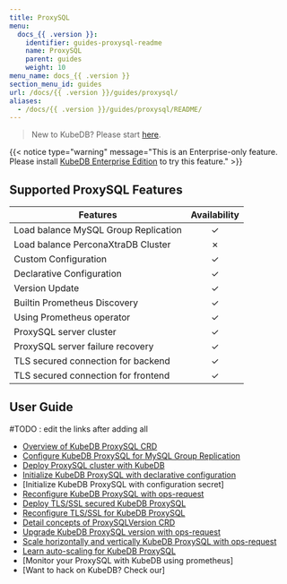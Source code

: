 ```yaml
---
title: ProxySQL
menu:
  docs_{{ .version }}:
    identifier: guides-proxysql-readme
    name: ProxySQL
    parent: guides
    weight: 10
menu_name: docs_{{ .version }}
section_menu_id: guides
url: /docs/{{ .version }}/guides/proxysql/
aliases:
  - /docs/{{ .version }}/guides/proxysql/README/
---
```


> New to KubeDB? Please start [here](/docs/README.md).

{{< notice type="warning" message="This is an Enterprise-only feature. Please install [KubeDB Enterprise Edition](/docs/setup/install/enterprise.md) to try this feature." >}}

## Supported ProxySQL Features

| Features                             | Availability |
| ------------------------------------ | :----------: |
| Load balance MySQL Group Replication |   &#10003;   |
| Load balance PerconaXtraDB Cluster   |   &#10007;   |
| Custom Configuration                 |   &#10003;   |
| Declarative Configuration            |   &#10003;   |
| Version Update                       |   &#10003;   |
| Builtin Prometheus Discovery         |   &#10003;   |
| Using Prometheus operator            |   &#10003;   |
| ProxySQL server cluster              |   &#10003;   |
| ProxySQL server failure recovery     |   &#10003;   |
| TLS secured connection for backend   |   &#10003;   |
| TLS secured connection for frontend  |   &#10003;   |

## User Guide

#TODO : edit the links after adding all 
- [Overview of KubeDB ProxySQL CRD](/docs/guides/proxysql/concepts/proxysql/index.md) 
- [Configure KubeDB ProxySQL for MySQL Group Replication](/docs/guides/proxysql/quickstart/mysqlgrp/index.md)
- [Deploy ProxySQL cluster with KubeDB](/docs/guides/proxysql/clustering/proxysql-cluster/index.md) 
- [Initialize KubeDB ProxySQL with declarative configuration](/docs/guides/proxysql/concepts/declarativeConfiguration/index.md) 
- [Initialize KubeDB ProxySQL with configuration secret]
- [Reconfigure KubeDB ProxySQL with ops-request](/docs/guides/proxysql/concepts/opsrequest/index.md)
- [Deploy TLS/SSL secured KubeDB ProxySQL](/docs/guides/proxysql/tls/configure/index.md)
- [Reconfigure TLS/SSL for KubeDB ProxySQL](/docs/guides/proxysql/reconfigure-tls/cluster/index.md)
- [Detail concepts of ProxySQLVersion CRD](/docs/guides/proxysql/concepts/proxysql-version/index.md)
- [Upgrade KubeDB ProxySQL version with ops-request](/docs/guides/proxysql/upgrading/cluster/index.md)
- [Scale horizontally and vertically KubeDB ProxySQL with ops-request](/docs/guides/proxysql/scaling/horizontal-scaling/cluster/index.md)
- [Learn auto-scaling for KubeDB ProxySQL](/docs/guides/proxysql/autoscaler/compute/cluster/index.md)
- [Monitor your ProxySQL with KubeDB using prometheus]
- [Want to hack on KubeDB? Check our] 
